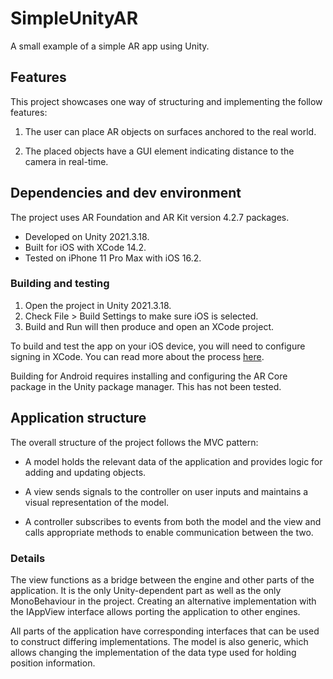 # SimpleUnityAR
A small example of a simple AR app using Unity.

## Features
This project showcases one way of structuring and implementing the follow features:

1. The user can place AR objects on surfaces anchored to the real world.

2. The placed objects have a GUI element indicating distance to the camera in real-time.

## Dependencies and dev environment
The project uses AR Foundation and AR Kit version 4.2.7 packages.

- Developed on Unity 2021.3.18.
- Built for iOS with XCode 14.2.
- Tested on iPhone 11 Pro Max with iOS 16.2.

### Building and testing
1. Open the project in Unity 2021.3.18.
2. Check File > Build Settings to make sure iOS is selected.
3. Build and Run will then produce and open an XCode project. 

To build and test the app on your iOS device, you will need to configure signing in XCode. You can read more about the process [here](https://learn.unity.com/tutorial/publishing-for-ios#).

Building for Android requires installing and configuring the AR Core package in the Unity package manager. This has not been tested.

## Application structure

The overall structure of the project follows the MVC pattern:
- A model holds the relevant data of the application and provides logic for adding and updating objects.

- A view sends signals to the controller on user inputs and maintains a visual representation of the model.

- A controller subscribes to events from both the model and the view and calls appropriate methods to enable communication between the two.

### Details

The view functions as a bridge between the engine and other parts of the application. It is the only Unity-dependent part as well as the only MonoBehaviour in the project. Creating an alternative implementation with the IAppView interface allows porting the application to other engines.

All parts of the application have corresponding interfaces that can be used to construct differing implementations. The model is also generic, which allows changing the implementation of the data type used for holding position information.

